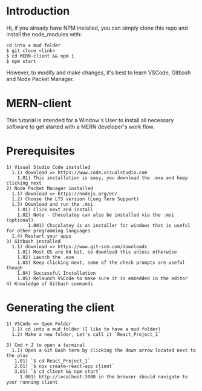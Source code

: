 # Introduction
Hi, if you already have NPM installed, you can simply clone this repo and install the node_modules with:

    cd into a mud folder
    $ git clone <link>
    $ cd MERN-client && npm i
    $ npm start

However, to modify and make changes, it's best to learn VSCode, Gitbash and Node Packet Manager.

# MERN-client

This tutorial is intended for a Window's User to install all necessary software
to get started with a MERN developer's work flow.

# Prerequisites
    1) Visual Studio Code installed
      1.1) download => https://www.code.visualstudio.com
        1.01) This installation is easy, you download the .exe and keep clicking next
    2) Node Packet Manager installed
      1.1) download => https://nodejs.org/en/
      1.2) Choose the LTS version (Long Term Support)
      1.3) Download and run the .msi
        1.01) Click next and install
        1.02) Note - Chocolatey can also be installed via the .msi (optional)
            1.001) Chocolatey is an installer for windows that is useful for other programming languages
      1.4) Restart your apps
    3) Gitbash installed
      1.1) download => https://www.git-scm.com/downloads 
        1.01) Most OS are 64 bit, so download this unless otherwise
        1.02) Launch the .exe
        1.03) Keep clicking next, some of the check prompts are useful though
        1.04) Successful Installation
        1.05) Relaunch VSCode to make sure it is embedded in the editor
    4) Knowledge of Gitbash commands

# Generating the client
    1) VSCode => Open Folder
      1.1) cd into a mud folder (I like to have a mud folder)
      1.2) Make a new folder, Let's call it `React_Project_1`

    3) Cmd + J to open a terminal
      1.1) Open a Git Bash term by clicking the down arrow located next to the plus
       1.01) `$ cd React_Project_1`
       2.01) `$ npx create-react-app client`
       3.01) `$ cd client && npm start`
         1.001) http://localhost:3000 in the browser should navigate to your running client
